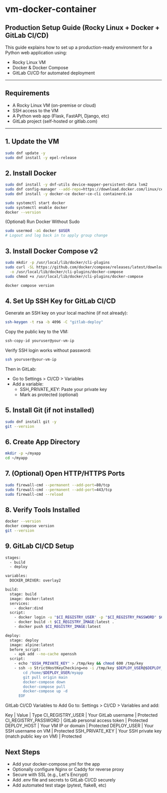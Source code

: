# vm-docker-container

## Production Setup Guide (Rocky Linux + Docker + GitLab CI/CD)

This guide explains how to set up a production-ready environment for a Python web application using:

- Rocky Linux VM
- Docker & Docker Compose
- GitLab CI/CD for automated deployment

---

## Requirements

- A Rocky Linux VM (on-premise or cloud)
- SSH access to the VM
- A Python web app (Flask, FastAPI, Django, etc)
- GitLab project (self-hosted or gitlab.com)

---

## 1. Update the VM

```bash
sudo dnf update -y
sudo dnf install -y epel-release
```

## 2. Install Docker
```bash
sudo dnf install -y dnf-utils device-mapper-persistent-data lvm2
sudo dnf config-manager --add-repo=https://download.docker.com/linux/centos/docker-ce.repo
sudo dnf install -y docker-ce docker-ce-cli containerd.io

sudo systemctl start docker
sudo systemctl enable docker
docker --version
```
(Optional) Run Docker Without Sudo
```bash
sudo usermod -aG docker $USER
# Logout and log back in to apply group change
```

## 3. Install Docker Compose v2
```bash
sudo mkdir -p /usr/local/lib/docker/cli-plugins
sudo curl -SL https://github.com/docker/compose/releases/latest/download/docker-compose-linux-x86_64 \
  -o /usr/local/lib/docker/cli-plugins/docker-compose
sudo chmod +x /usr/local/lib/docker/cli-plugins/docker-compose

docker compose version
```
## 4. Set Up SSH Key for GitLab CI/CD
Generate an SSH key on your local machine (if not already):
```bash
ssh-keygen -t rsa -b 4096 -C "gitlab-deploy"
```
Copy the public key to the VM:
```bash
ssh-copy-id youruser@your-vm-ip
```
Verify SSH login works without password:
```bash
ssh youruser@your-vm-ip
```
Then in GitLab:
- Go to Settings > CI/CD > Variables
- Add a variable:
  - SSH_PRIVATE_KEY: Paste your private key
  - Mark as protected (optional)

## 5. Install Git (if not installed)
```bash
sudo dnf install git -y
git --version
```
## 6. Create App Directory
```bash
mkdir -p ~/myapp
cd ~/myapp
```
## 7. (Optional) Open HTTP/HTTPS Ports
```bash
sudo firewall-cmd --permanent --add-port=80/tcp
sudo firewall-cmd --permanent --add-port=443/tcp
sudo firewall-cmd --reload
```
## 8. Verify Tools Installed
```bash
docker --version
docker compose version
git --version

```
## 9. GitLab CI/CD Setup
```bash
stages:
  - build
  - deploy

variables:
  DOCKER_DRIVER: overlay2

build:
  stage: build
  image: docker:latest
  services:
    - docker:dind
  script:
    - docker login -u "$CI_REGISTRY_USER" -p "$CI_REGISTRY_PASSWORD" $CI_REGISTRY
    - docker build -t $CI_REGISTRY_IMAGE:latest .
    - docker push $CI_REGISTRY_IMAGE:latest

deploy:
  stage: deploy
  image: alpine:latest
  before_script:
    - apk add --no-cache openssh
  script:
    - echo "$SSH_PRIVATE_KEY" > /tmp/key && chmod 600 /tmp/key
    - ssh -o StrictHostKeyChecking=no -i /tmp/key $DEPLOY_USER@$DEPLOY_HOST <<EOF
        cd /home/$DEPLOY_USER/myapp
        git pull origin main
        docker-compose down
        docker-compose pull
        docker-compose up -d
      EOF

```
GitLab CI/CD Variables to Add
Go to: Settings > CI/CD > Variables and add:

Key | Value | Type
CI_REGISTRY_USER | Your GitLab username | Protected
CI_REGISTRY_PASSWORD | GitLab personal access token | Protected
DEPLOY_HOST | Your VM IP or domain | Protected
DEPLOY_USER | Your SSH username on VM | Protected
SSH_PRIVATE_KEY | Your SSH private key (match public key on VM) | Protected

## Next Steps
- Add your docker-compose.yml for the app
- Optionally configure Nginx or Caddy for reverse proxy
- Secure with SSL (e.g., Let's Encrypt)
- Add .env file and secrets to GitLab CI/CD securely
- Add automated test stage (pytest, flake8, etc)
